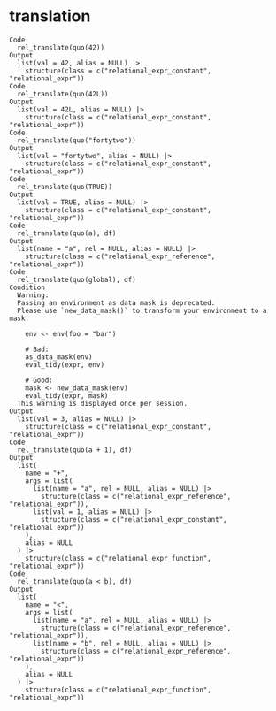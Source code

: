 # translation

    Code
      rel_translate(quo(42))
    Output
      list(val = 42, alias = NULL) |>
        structure(class = c("relational_expr_constant", "relational_expr"))
    Code
      rel_translate(quo(42L))
    Output
      list(val = 42L, alias = NULL) |>
        structure(class = c("relational_expr_constant", "relational_expr"))
    Code
      rel_translate(quo("fortytwo"))
    Output
      list(val = "fortytwo", alias = NULL) |>
        structure(class = c("relational_expr_constant", "relational_expr"))
    Code
      rel_translate(quo(TRUE))
    Output
      list(val = TRUE, alias = NULL) |>
        structure(class = c("relational_expr_constant", "relational_expr"))
    Code
      rel_translate(quo(a), df)
    Output
      list(name = "a", rel = NULL, alias = NULL) |>
        structure(class = c("relational_expr_reference", "relational_expr"))
    Code
      rel_translate(quo(global), df)
    Condition
      Warning:
      Passing an environment as data mask is deprecated.
      Please use `new_data_mask()` to transform your environment to a mask.
      
        env <- env(foo = "bar")
      
        # Bad:
        as_data_mask(env)
        eval_tidy(expr, env)
      
        # Good:
        mask <- new_data_mask(env)
        eval_tidy(expr, mask)
      This warning is displayed once per session.
    Output
      list(val = 3, alias = NULL) |>
        structure(class = c("relational_expr_constant", "relational_expr"))
    Code
      rel_translate(quo(a + 1), df)
    Output
      list(
        name = "+",
        args = list(
          list(name = "a", rel = NULL, alias = NULL) |>
            structure(class = c("relational_expr_reference", "relational_expr")),
          list(val = 1, alias = NULL) |>
            structure(class = c("relational_expr_constant", "relational_expr"))
        ),
        alias = NULL
      ) |>
        structure(class = c("relational_expr_function", "relational_expr"))
    Code
      rel_translate(quo(a < b), df)
    Output
      list(
        name = "<",
        args = list(
          list(name = "a", rel = NULL, alias = NULL) |>
            structure(class = c("relational_expr_reference", "relational_expr")),
          list(name = "b", rel = NULL, alias = NULL) |>
            structure(class = c("relational_expr_reference", "relational_expr"))
        ),
        alias = NULL
      ) |>
        structure(class = c("relational_expr_function", "relational_expr"))

